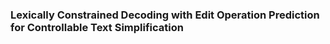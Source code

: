 ### Lexically Constrained Decoding with Edit Operation Prediction for Controllable Text Simplification
